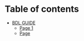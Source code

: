 # Table of contents

* [BDL GUIDE](README.md)
  * [Page 1](bdl-guide/page-1.md)
  * [Page](bdl-guide/page.md)
